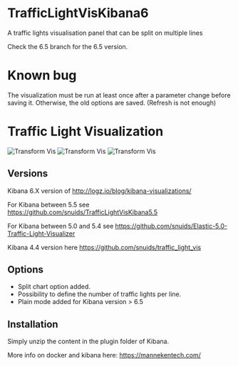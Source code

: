 # TrafficLightVisKibana6
A traffic lights visualisation panel that can be split on multiple lines

Check the 6.5 branch for the 6.5 version.

# Known bug

The visualization must be run at least once after a parameter change before saving it. Otherwise, the old options are saved. (Refresh is not enough)

# Traffic Light Visualization

![Transform Vis](https://raw.githubusercontent.com/snuids/TrafficLightVisKibana6/master/pictures/TrafficLights6a.jpg)
![Transform Vis](https://raw.githubusercontent.com/snuids/TrafficLightVisKibana6/master/pictures/TrafficLights6b.jpg)
![Transform Vis](https://raw.githubusercontent.com/snuids/TrafficLightVisKibana6/master/pictures/TrafficLights6c.jpg)

## Versions
Kibana 6.X version of http://logz.io/blog/kibana-visualizations/

For Kibana between 5.5 see https://github.com/snuids/TrafficLightVisKibana5.5

For Kibana between 5.0 and 5.4 see https://github.com/snuids/Elastic-5.0-Traffic-Light-Visualizer 

Kibana 4.4 version here https://github.com/snuids/traffic_light_vis


## Options
* Split chart option added. 
* Possibility to define the number of traffic lights per line.
* Plain mode added for Kibana version > 6.5

## Installation
Simply unzip the content in the plugin folder of Kibana.

More info on docker and kibana here: https://mannekentech.com/

